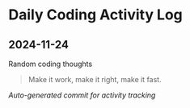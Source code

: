 # Daily Coding Activity Log

## 2024-11-24

Random coding thoughts

> Make it work, make it right, make it fast.

*Auto-generated commit for activity tracking*

